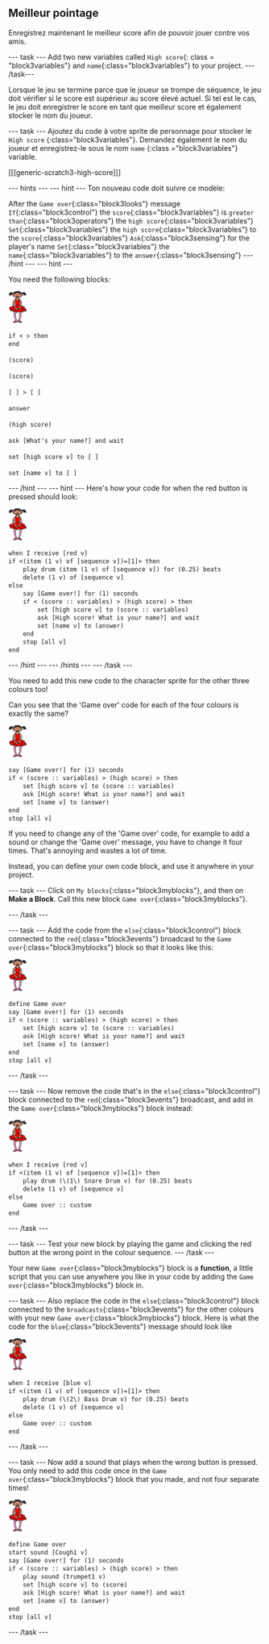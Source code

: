 ## Meilleur pointage

Enregistrez maintenant le meilleur score afin de pouvoir jouer contre vos amis.

\--- task \--- Add two new variables called `High score`{: class = "block3variables"} and `name`{:class="block3variables"} to your project. \--- /task\---

Lorsque le jeu se termine parce que le joueur se trompe de séquence, le jeu doit vérifier si le score est supérieur au score élevé actuel. Si tel est le cas, le jeu doit enregistrer le score en tant que meilleur score et également stocker le nom du joueur.

\--- task \--- Ajoutez du code à votre sprite de personnage pour stocker le `High score` {:class="block3variables"}. Demandez également le nom du joueur et enregistrez-le sous le nom `name` {:class ="block3variables"} variable.

[[[generic-scratch3-high-score]]]

\--- hints \--- \--- hint \--- Ton nouveau code doit suivre ce modèle:

After the `Game over`{:class="block3looks"} message `If`{:class="block3control"} the `score`{:class="block3variables"} is `greater than`{:class="block3operators"} the `high score`{:class="block3variables"} `Set`{:class="block3variables"} the `high score`{:class="block3variables"} to the `score`{:class="block3variables"} `Ask`{:class="block3sensing"} for the player's name `Set`{:class="block3variables"} the `name`{:class="block3variables"} to the `answer`{:class="block3sensing"} \--- /hint \--- \--- hint \---

You need the following blocks:

![ballerina](images/ballerina.png)

```blocks3
if < > then
end

(score)

(score)

[ ] > [ ]

answer

(high score)

ask [What's your name?] and wait

set [high score v] to [ ] 

set [name v] to [ ] 
```

\--- /hint \--- \--- hint \--- Here's how your code for when the red button is pressed should look:

![ballerina](images/ballerina.png)

```blocks3
when I receive [red v]
if <(item (1 v) of [sequence v])=[1]> then
    play drum (item (1 v) of [sequence v]) for (0.25) beats
    delete (1 v) of [sequence v]
else
    say [Game over!] for (1) seconds
    if < (score :: variables) > (high score) > then
        set [high score v] to (score :: variables)
        ask [High score! What is your name?] and wait
        set [name v] to (answer)
    end
    stop [all v]
end
```

\--- /hint \--- \--- /hints \--- \--- /task \---

You need to add this new code to the character sprite for the other three colours too!

Can you see that the 'Game over' code for each of the four colours is exactly the same?

![ballerina](images/ballerina.png)

```blocks3
say [Game over!] for (1) seconds
if < (score :: variables) > (high score) > then
    set [high score v] to (score :: variables)
    ask [High score! What is your name?] and wait
    set [name v] to (answer)
end
stop [all v]
```

If you need to change any of the 'Game over' code, for example to add a sound or change the 'Game over' message, you have to change it four times. That's annoying and wastes a lot of time.

Instead, you can define your own code block, and use it anywhere in your project.

\--- task \--- Click on `My blocks`{:class="block3myblocks"}, and then on **Make a Block**. Call this new block `Game over`{:class="block3myblocks"}.

\--- /task \---

\--- task \--- Add the code from the `else`{:class="block3control"} block connected to the `red`{:class="block3events"} broadcast to the `Game over`{:class="block3myblocks"} block so that it looks like this:

![ballerina](images/ballerina.png)

```blocks3
define Game over
say [Game over!] for (1) seconds
if < (score :: variables) > (high score) > then
    set [high score v] to (score :: variables)
    ask [High score! What is your name?] and wait
    set [name v] to (answer)
end
stop [all v]
```

\--- /task \---

\--- task \--- Now remove the code that's in the `else`{:class="block3control"} block connected to the `red`{:class="block3events"} broadcast, and add in the `Game over`{:class="block3myblocks"} block instead:

![ballerina](images/ballerina.png)

```blocks3
when I receive [red v]
if <(item (1 v) of [sequence v])=[1]> then
    play drum (\(1\) Snare Drum v) for (0.25) beats
    delete (1 v) of [sequence v]
else
    Game over :: custom
end
```

\--- /task \---

\--- task \--- Test your new block by playing the game and clicking the red button at the wrong point in the colour sequence. \--- /task \---

Your new `Game over`{:class="block3myblocks"} block is a **function**, a little script that you can use anywhere you like in your code by adding the `Game over`{:class="block3myblocks"} block in.

\--- task \--- Also replace the code in the `else`{:class="block3control"} block connected to the `broadcasts`{:class="block3events"} for the other colours with your new `Game over`{:class="block3myblocks"} block. Here is what the code for the `blue`{:class="block3events"} message should look like

![ballerina](images/ballerina.png)

```blocks3
when I receive [blue v]
if <(item (1 v) of [sequence v])=[1]> then
    play drum (\(2\) Bass Drum v) for (0.25) beats
    delete (1 v) of [sequence v]
else
    Game over :: custom
end
```

\--- /task \---

\--- task \--- Now add a sound that plays when the wrong button is pressed. You only need to add this code once in the `Game over`{:class="block3myblocks"} block that you made, and not four separate times!

![ballerina](images/ballerina.png)

```blocks3
define Game over
start sound [Cough1 v]
say [Game over!] for (1) seconds
if < (score :: variables) > (high score) > then
    play sound (trumpet1 v)
    set [high score v] to (score)
    ask [High score! What is your name?] and wait
    set [name v] to (answer)
end
stop [all v]
```

\--- /task \---